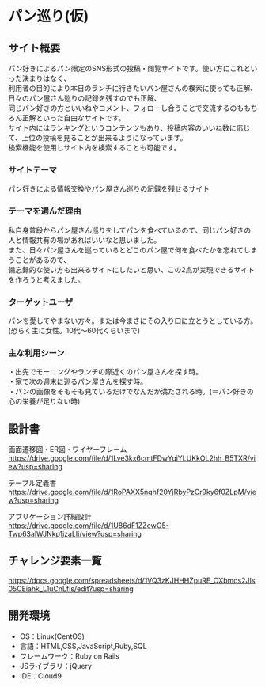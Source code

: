 # パン巡り(仮)

## サイト概要
パン好きによるパン限定のSNS形式の投稿・閲覧サイトです。使い方にこれといった決まりはなく、<br>
利用者の目的により本日のランチに行きたいパン屋さんの検索に使っても正解、<br>
日々のパン屋さん巡りの記録を残すのでも正解、<br>
同じパン好きの方といいねやコメント、フォローし合うことで交流するのももちろん正解といった自由なサイトです。<br>
サイト内にはランキングというコンテンツもあり、投稿内容のいいね数に応じて、上位の投稿を見ることが出来るようになっています。<br>
検索機能を使用しサイト内を検索することも可能です。

### サイトテーマ
パン好きによる情報交換やパン屋さん巡りの記録を残せるサイト


### テーマを選んだ理由
私自身普段からパン屋さん巡りをしてパンを食べているので、同じパン好きの人と情報共有の場があればいいなと思いました。<br>
また、日々パン屋さんを巡っているとどこのパン屋で何を食べたかを忘れてしまうことがあるので、<br>
備忘録的な使い方も出来るサイトにしたいと思い、この2点が実現できるサイトを作ろうと考えました。

### ターゲットユーザ
パンを愛してやまない方々。または今まさにその入り口に立とうとしている方。(恐らく主に女性。10代～60代くらいまで)

### 主な利用シーン
・出先でモーニングやランチの際近くのパン屋さんを探す時。<br>
・家で次の週末に巡るパン屋さんを探す時。<br>
・パンの画像をそもそも見ているだけでなんだか満たされる時。(＝パン好きの心の栄養が足りない時)

## 設計書
画面遷移図・ER図・ワイヤーフレーム<br>
https://drive.google.com/file/d/1Lve3kx6cmtFDwYqiYLUKkOL2hh_B5TXR/view?usp=sharing

テーブル定義書<br>
https://drive.google.com/file/d/1RoPAXX5nqhf20YjRbyPzCr9ky6f0ZLpM/view?usp=sharing

アプリケーション詳細設計<br>
https://drive.google.com/file/d/1U86dF1ZZewO5-Twp63alWJNkp1jzaLIi/view?usp=sharing

## チャレンジ要素一覧
https://docs.google.com/spreadsheets/d/1VQ3zKJHHHZpuRE_OXbmds2JIs05CEiahk_L1uCnLfis/edit?usp=sharing

## 開発環境
- OS：Linux(CentOS)<br>
- 言語：HTML,CSS,JavaScript,Ruby,SQL<br>
- フレームワーク：Ruby on Rails<br>
- JSライブラリ：jQuery<br>
- IDE：Cloud9